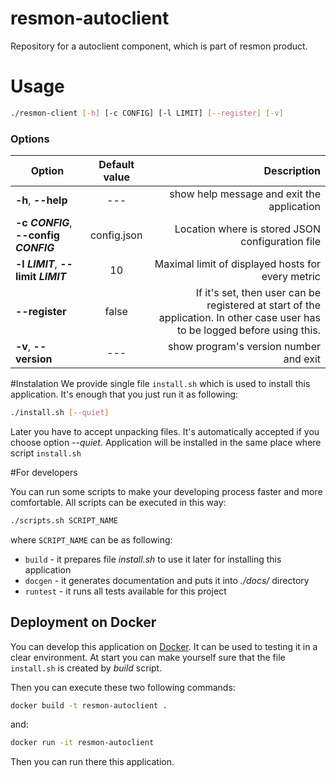 # resmon-autoclient
Repository for a autoclient component, which is part of resmon product.

# Usage

```bash
./resmon-client [-h] [-c CONFIG] [-l LIMIT] [--register] [-v]
```

### Options
| Option                                 | Default value | Description                                       |
| -------------------------------------- |:-------------:| -------------------------------------------------:|
| **-h**, **--help**                     | ---           | show help message and exit the application        |
| **-c _CONFIG_**, **--config _CONFIG_** | config.json   | Location where is stored JSON configuration file  |
| **-l _LIMIT_**, **--limit _LIMIT_**    | 10            | Maximal limit of displayed hosts for every metric |
| **--register**                         | false         | If it's set, then user can be registered at start of the application. In other case user has to be logged before using this. |
| **-v**, **--version**                  | ---           | show program's version number and exit            |

#Instalation
We provide single file `install.sh` which is used to install this application. It's enough that you just run it as following:
```bash
./install.sh [--quiet]
```
Later you have to accept unpacking files. It's automatically accepted if you choose option _--quiet_.
Application will be installed in the same place where script `install.sh`

#For developers

You can run some scripts to make your developing process faster and more comfortable.
All scripts can be executed in this way:
```bash
./scripts.sh SCRIPT_NAME
```
where `SCRIPT_NAME` can be as following:
* `build` - it prepares file _install.sh_ to use it later for installing this application
* `docgen` - it generates documentation and puts it into _./docs/_ directory
* `runtest` - it runs all tests available for this project

## Deployment on Docker
You can develop this application on [Docker](https://docs.docker.com). It can be used to testing it in a clear environment. 
At start you can make yourself sure that the file `install.sh` is created by _build_ script.

Then you can execute these two following commands:
```bash
docker build -t resmon-autoclient .
```
and:
```bash
docker run -it resmon-autoclient
```
Then you can run there this application.